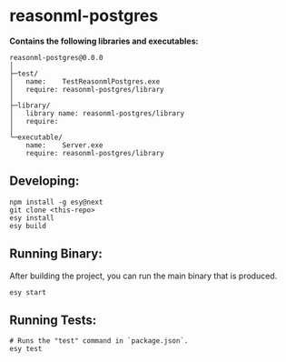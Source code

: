 # reasonml-postgres

**Contains the following libraries and executables:**

```
reasonml-postgres@0.0.0
│
├─test/
│   name:    TestReasonmlPostgres.exe
│   require: reasonml-postgres/library
│
├─library/
│   library name: reasonml-postgres/library
│   require:
│
└─executable/
    name:    Server.exe
    require: reasonml-postgres/library
```

## Developing:

```
npm install -g esy@next
git clone <this-repo>
esy install
esy build
```

## Running Binary:

After building the project, you can run the main binary that is produced.

```
esy start
```

## Running Tests:

```
# Runs the "test" command in `package.json`.
esy test
```

